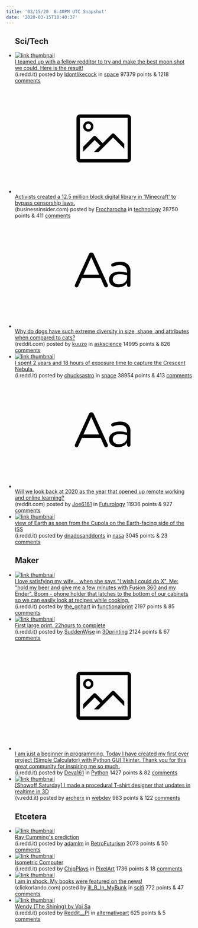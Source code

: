 ```yaml
---
title: '03/15/20  6:40PM UTC Snapshot'
date: '2020-03-15T18:40:37'
---
```

<ul>
<h2>Sci/Tech</h2>

<li><a href='https://i.redd.it/kmt13rkm7qm41.jpg'><img src='https://b.thumbs.redditmedia.com/IEOSYVh5b6LGIMGNXDae5Go2TzYBzAW_k5RQ_grUC8A.jpg' alt='link thumbnail'></a><div><div class='linkTitle'><a href='https://i.redd.it/kmt13rkm7qm41.jpg'>I teamed up with a fellow redditor to try and make the best moon shot we could. Here is the result!</a></div>(i.redd.it) posted by <a href='https://www.reddit.com/user/Idontlikecock'>Idontlikecock</a> in <a href='https://www.reddit.com/r/space'>space</a> 97379 points & 1218 <a href='https://www.reddit.com/r/space/comments/fis797/i_teamed_up_with_a_fellow_redditor_to_try_and/'>comments</a></div></li>

<li><a href='https://www.businessinsider.com/minecraft-library-censored-newspaper-articles-online-books-rsf-reporters-borders-2020-3'><svg version='1.1' viewBox='-34 -14 104 64' preserveAspectRatio='xMidYMid meet' xmlns='http://www.w3.org/2000/svg' xmlns:xlink='http://www.w3.org/1999/xlink'>
    <title>link thumbnail</title>
    <path d='M32,4H4A2,2,0,0,0,2,6V30a2,2,0,0,0,2,2H32a2,2,0,0,0,2-2V6A2,2,0,0,0,32,4ZM4,30V6H32V30Z'></path>
    <path d='M8.92,14a3,3,0,1,0-3-3A3,3,0,0,0,8.92,14Zm0-4.6A1.6,1.6,0,1,1,7.33,11,1.6,1.6,0,0,1,8.92,9.41Z'></path>
    <path d='M22.78,15.37l-5.4,5.4-4-4a1,1,0,0,0-1.41,0L5.92,22.9v2.83l6.79-6.79L16,22.18l-3.75,3.75H15l8.45-8.45L30,24V21.18l-5.81-5.81A1,1,0,0,0,22.78,15.37Z'></path>
    </svg></a><div><div class='linkTitle'><a href='https://www.businessinsider.com/minecraft-library-censored-newspaper-articles-online-books-rsf-reporters-borders-2020-3'>Activists created a 12.5 million block digital library in 'Minecraft' to bypass censorship laws.</a></div>(businessinsider.com) posted by <a href='https://www.reddit.com/user/Frocharocha'>Frocharocha</a> in <a href='https://www.reddit.com/r/technology'>technology</a> 28750 points & 411 <a href='https://www.reddit.com/r/technology/comments/fiurmy/activists_created_a_125_million_block_digital/'>comments</a></div></li>

<li><a href='https://www.reddit.com/r/askscience/comments/fior9n/why_do_dogs_have_such_extreme_diversity_in_size/'><svg version='1.1' viewBox='-34 -12 104 64' preserveAspectRatio='xMidYMid slice' xmlns='http://www.w3.org/2000/svg' xmlns:xlink='http://www.w3.org/1999/xlink'>
    <title>text link thumbnail</title>
    <path d='M12.19,8.84a1.45,1.45,0,0,0-1.4-1h-.12a1.46,1.46,0,0,0-1.42,1L1.14,26.56a1.29,1.29,0,0,0-.14.59,1,1,0,0,0,1,1,1.12,1.12,0,0,0,1.08-.77l2.08-4.65h11l2.08,4.59a1.24,1.24,0,0,0,1.12.83,1.08,1.08,0,0,0,1.08-1.08,1.64,1.64,0,0,0-.14-.57ZM6.08,20.71l4.59-10.22,4.6,10.22Z'>
    </path>
    <path d='M32.24,14.78A6.35,6.35,0,0,0,27.6,13.2a11.36,11.36,0,0,0-4.7,1,1,1,0,0,0-.58.89,1,1,0,0,0,.94.92,1.23,1.23,0,0,0,.39-.08,8.87,8.87,0,0,1,3.72-.81c2.7,0,4.28,1.33,4.28,3.92v.5a15.29,15.29,0,0,0-4.42-.61c-3.64,0-6.14,1.61-6.14,4.64v.05c0,2.95,2.7,4.48,5.37,4.48a6.29,6.29,0,0,0,5.19-2.48V26.9a1,1,0,0,0,1,1,1,1,0,0,0,1-1.06V19A5.71,5.71,0,0,0,32.24,14.78Zm-.56,7.7c0,2.28-2.17,3.89-4.81,3.89-1.94,0-3.61-1.06-3.61-2.86v-.06c0-1.8,1.5-3,4.2-3a15.2,15.2,0,0,1,4.22.61Z'>
    </path>
    </svg></a><div><div class='linkTitle'><a href='https://www.reddit.com/r/askscience/comments/fior9n/why_do_dogs_have_such_extreme_diversity_in_size/'>Why do dogs have such extreme diversity in size, shape, and attributes when compared to cats?</a></div>(reddit.com) posted by <a href='https://www.reddit.com/user/kuuzo'>kuuzo</a> in <a href='https://www.reddit.com/r/askscience'>askscience</a> 14995 points & 826 <a href='https://www.reddit.com/r/askscience/comments/fior9n/why_do_dogs_have_such_extreme_diversity_in_size/'>comments</a></div></li>

<li><a href='https://i.redd.it/0s196q9cgtm41.png'><img src='https://b.thumbs.redditmedia.com/8usrWtRS_E875UXu6xTx_BXttAV_B4DnQ9nZQBQ19WA.jpg' alt='link thumbnail'></a><div><div class='linkTitle'><a href='https://i.redd.it/0s196q9cgtm41.png'>I spent 2 years and 18 hours of exposure time to capture the Crescent Nebula.</a></div>(i.redd.it) posted by <a href='https://www.reddit.com/user/chucksastro'>chucksastro</a> in <a href='https://www.reddit.com/r/space'>space</a> 38954 points & 413 <a href='https://www.reddit.com/r/space/comments/fizkyl/i_spent_2_years_and_18_hours_of_exposure_time_to/'>comments</a></div></li>

<li><a href='https://www.reddit.com/r/Futurology/comments/fixrfu/will_we_look_back_at_2020_as_the_year_that_opened/'><svg version='1.1' viewBox='-34 -12 104 64' preserveAspectRatio='xMidYMid slice' xmlns='http://www.w3.org/2000/svg' xmlns:xlink='http://www.w3.org/1999/xlink'>
    <title>text link thumbnail</title>
    <path d='M12.19,8.84a1.45,1.45,0,0,0-1.4-1h-.12a1.46,1.46,0,0,0-1.42,1L1.14,26.56a1.29,1.29,0,0,0-.14.59,1,1,0,0,0,1,1,1.12,1.12,0,0,0,1.08-.77l2.08-4.65h11l2.08,4.59a1.24,1.24,0,0,0,1.12.83,1.08,1.08,0,0,0,1.08-1.08,1.64,1.64,0,0,0-.14-.57ZM6.08,20.71l4.59-10.22,4.6,10.22Z'>
    </path>
    <path d='M32.24,14.78A6.35,6.35,0,0,0,27.6,13.2a11.36,11.36,0,0,0-4.7,1,1,1,0,0,0-.58.89,1,1,0,0,0,.94.92,1.23,1.23,0,0,0,.39-.08,8.87,8.87,0,0,1,3.72-.81c2.7,0,4.28,1.33,4.28,3.92v.5a15.29,15.29,0,0,0-4.42-.61c-3.64,0-6.14,1.61-6.14,4.64v.05c0,2.95,2.7,4.48,5.37,4.48a6.29,6.29,0,0,0,5.19-2.48V26.9a1,1,0,0,0,1,1,1,1,0,0,0,1-1.06V19A5.71,5.71,0,0,0,32.24,14.78Zm-.56,7.7c0,2.28-2.17,3.89-4.81,3.89-1.94,0-3.61-1.06-3.61-2.86v-.06c0-1.8,1.5-3,4.2-3a15.2,15.2,0,0,1,4.22.61Z'>
    </path>
    </svg></a><div><div class='linkTitle'><a href='https://www.reddit.com/r/Futurology/comments/fixrfu/will_we_look_back_at_2020_as_the_year_that_opened/'>Will we look back at 2020 as the year that opened up remote working and online learning?</a></div>(reddit.com) posted by <a href='https://www.reddit.com/user/Joe6161'>Joe6161</a> in <a href='https://www.reddit.com/r/Futurology'>Futurology</a> 11936 points & 927 <a href='https://www.reddit.com/r/Futurology/comments/fixrfu/will_we_look_back_at_2020_as_the_year_that_opened/'>comments</a></div></li>

<li><a href='https://i.redd.it/sr21qi8e7pm41.jpg'><img src='https://a.thumbs.redditmedia.com/JuIjpZjw0hZTyDc4wtPT2UlZAyXinIjz9lmZsvm0i-4.jpg' alt='link thumbnail'></a><div><div class='linkTitle'><a href='https://i.redd.it/sr21qi8e7pm41.jpg'>view of Earth as seen from the Cupola on the Earth-facing side of the ISS</a></div>(i.redd.it) posted by <a href='https://www.reddit.com/user/dnadosanddonts'>dnadosanddonts</a> in <a href='https://www.reddit.com/r/nasa'>nasa</a> 3045 points & 23 <a href='https://www.reddit.com/r/nasa/comments/fiozbo/view_of_earth_as_seen_from_the_cupola_on_the/'>comments</a></div></li>

<h2>Maker</h2>

<li><a href='https://i.redd.it/d3kvlahclpm41.jpg'><img src='https://b.thumbs.redditmedia.com/vA3ri5Q_5rskNPcR-vUkGZgVKWc1nG9jQU1JFb76gKg.jpg' alt='link thumbnail'></a><div><div class='linkTitle'><a href='https://i.redd.it/d3kvlahclpm41.jpg'>I love satisfying my wife... when she says "I wish I could do X". Me: "hold my beer and give me a few minutes with Fusion 360 and my Ender". Boom - phone holder that latches to the bottom of our cabinets so we can easily look at recipes while cooking.</a></div>(i.redd.it) posted by <a href='https://www.reddit.com/user/the_gchart'>the_gchart</a> in <a href='https://www.reddit.com/r/functionalprint'>functionalprint</a> 2197 points & 85 <a href='https://www.reddit.com/r/functionalprint/comments/fiq7d8/i_love_satisfying_my_wife_when_she_says_i_wish_i/'>comments</a></div></li>

<li><a href='https://i.redd.it/qc2z0dkdtsm41.jpg'><img src='https://b.thumbs.redditmedia.com/qfTOmudDVYY5Dv-6NzCoh71orhMNUu1PbEoTzK2DjDY.jpg' alt='link thumbnail'></a><div><div class='linkTitle'><a href='https://i.redd.it/qc2z0dkdtsm41.jpg'>First large print. 22hours to complete</a></div>(i.redd.it) posted by <a href='https://www.reddit.com/user/SuddenWise'>SuddenWise</a> in <a href='https://www.reddit.com/r/3Dprinting'>3Dprinting</a> 2124 points & 67 <a href='https://www.reddit.com/r/3Dprinting/comments/fiyckd/first_large_print_22hours_to_complete/'>comments</a></div></li>

<li><a href='https://i.redd.it/0aqf9qi2xom41.png'><svg version='1.1' viewBox='-34 -14 104 64' preserveAspectRatio='xMidYMid meet' xmlns='http://www.w3.org/2000/svg' xmlns:xlink='http://www.w3.org/1999/xlink'>
    <title>link thumbnail</title>
    <path d='M32,4H4A2,2,0,0,0,2,6V30a2,2,0,0,0,2,2H32a2,2,0,0,0,2-2V6A2,2,0,0,0,32,4ZM4,30V6H32V30Z'></path>
    <path d='M8.92,14a3,3,0,1,0-3-3A3,3,0,0,0,8.92,14Zm0-4.6A1.6,1.6,0,1,1,7.33,11,1.6,1.6,0,0,1,8.92,9.41Z'></path>
    <path d='M22.78,15.37l-5.4,5.4-4-4a1,1,0,0,0-1.41,0L5.92,22.9v2.83l6.79-6.79L16,22.18l-3.75,3.75H15l8.45-8.45L30,24V21.18l-5.81-5.81A1,1,0,0,0,22.78,15.37Z'></path>
    </svg></a><div><div class='linkTitle'><a href='https://i.redd.it/0aqf9qi2xom41.png'>I am just a beginner in programming. Today I have created my first ever project (Simple Calculator) with Python GUI Tkinter. Thank you for this great community for inspiring me so much.</a></div>(i.redd.it) posted by <a href='https://www.reddit.com/user/Deva161'>Deva161</a> in <a href='https://www.reddit.com/r/Python'>Python</a> 1427 points & 82 <a href='https://www.reddit.com/r/Python/comments/fio4x4/i_am_just_a_beginner_in_programming_today_i_have/'>comments</a></div></li>

<li><a href='https://v.redd.it/k6ofb921oom41'><img src='https://b.thumbs.redditmedia.com/erkRU_i01t8w9v4zqBw5l61wMHyKYsiYUmeUnyWRp-o.jpg' alt='link thumbnail'></a><div><div class='linkTitle'><a href='https://v.redd.it/k6ofb921oom41'>[Showoff Saturday] I made a procedural T-shirt designer that updates in realtime in 3D</a></div>(v.redd.it) posted by <a href='https://www.reddit.com/user/archerx'>archerx</a> in <a href='https://www.reddit.com/r/webdev'>webdev</a> 983 points & 122 <a href='https://www.reddit.com/r/webdev/comments/finzie/showoff_saturday_i_made_a_procedural_tshirt/'>comments</a></div></li>

<h2>Etcetera</h2>

<li><a href='https://i.redd.it/oe3kx1cjytm41.jpg'><img src='https://b.thumbs.redditmedia.com/mbImOoUKU62LlkPbtX7YCrxpwPvNkCasSONWZMowTDo.jpg' alt='link thumbnail'></a><div><div class='linkTitle'><a href='https://i.redd.it/oe3kx1cjytm41.jpg'>Ray Cumming's prediction</a></div>(i.redd.it) posted by <a href='https://www.reddit.com/user/adamlm'>adamlm</a> in <a href='https://www.reddit.com/r/RetroFuturism'>RetroFuturism</a> 2073 points & 50 <a href='https://www.reddit.com/r/RetroFuturism/comments/fj0mm2/ray_cummings_prediction/'>comments</a></div></li>

<li><a href='https://i.redd.it/ovtrq2aqutm41.png'><img src='https://b.thumbs.redditmedia.com/m1lZ5ISdfmeTomnHCkiYwT3pHmhPXCEq8cjHkYa02iA.jpg' alt='link thumbnail'></a><div><div class='linkTitle'><a href='https://i.redd.it/ovtrq2aqutm41.png'>Isometric Computer</a></div>(i.redd.it) posted by <a href='https://www.reddit.com/user/ChipPlays'>ChipPlays</a> in <a href='https://www.reddit.com/r/PixelArt'>PixelArt</a> 1736 points & 18 <a href='https://www.reddit.com/r/PixelArt/comments/fj0k6v/isometric_computer/'>comments</a></div></li>

<li><a href='https://www.clickorlando.com/entertainment/2020/02/18/local-teacher-writes-sci-fi-thriller-novels-in-his-spare-time/'><img src='https://a.thumbs.redditmedia.com/PB4PRjdqfOJiQBbCME_7daF-OnHeSifR3wy_ca3zFh8.jpg' alt='link thumbnail'></a><div><div class='linkTitle'><a href='https://www.clickorlando.com/entertainment/2020/02/18/local-teacher-writes-sci-fi-thriller-novels-in-his-spare-time/'>I am in shock. My books were featured on the news!</a></div>(clickorlando.com) posted by <a href='https://www.reddit.com/user/ill_B_In_MyBunk'>ill_B_In_MyBunk</a> in <a href='https://www.reddit.com/r/scifi'>scifi</a> 772 points & 47 <a href='https://www.reddit.com/r/scifi/comments/fis2rj/i_am_in_shock_my_books_were_featured_on_the_news/'>comments</a></div></li>

<li><a href='https://i.redd.it/zh3eezshopm41.jpg'><img src='https://b.thumbs.redditmedia.com/hXiSAB6hdFK34pEBjwg9FJjiItcGWH-h-ea6hWLyvyA.jpg' alt='link thumbnail'></a><div><div class='linkTitle'><a href='https://i.redd.it/zh3eezshopm41.jpg'>Wendy (The Shining) by Voi Sa</a></div>(i.redd.it) posted by <a href='https://www.reddit.com/user/Reddit__PI'>Reddit__PI</a> in <a href='https://www.reddit.com/r/alternativeart'>alternativeart</a> 625 points & 5 <a href='https://www.reddit.com/r/alternativeart/comments/fiqhk4/wendy_the_shining_by_voi_sa/'>comments</a></div></li>

</ul>
